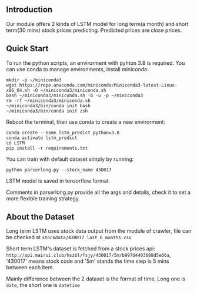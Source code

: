 ## Introduction
Our module offers 2 kinds of LSTM model for long term(a month) and short term(30 mins) stock prices predicting.
Predicted prices are close prices.
## Quick Start
To run the python scripts, an envirorment with pyhton 3.8 is required. 
You can use conda to manage environments, install miniconda:
```
mkdir -p ~/miniconda3
wget https://repo.anaconda.com/miniconda/Miniconda3-latest-Linux-x86_64.sh -O ~/miniconda3/miniconda.sh
bash ~/miniconda3/miniconda.sh -b -u -p ~/miniconda3
rm -rf ~/miniconda3/miniconda.sh
~/miniconda3/bin/conda init bash
~/miniconda3/bin/conda init zsh
```
Reboot the terminal, then use conda to create a new envirorment:
```
conda create --name lstm_predict python=3.8
conda activate lstm_predict
cd LSTM
pip install -r requirements.txt
```

You can train with default dataset simply by running:
```
python parserlong.py --stock_name 430017
```
LSTM model is saved in tensorflow format.

Comments in parserlong.py provide all the args and details, check it to set a more flexible training strategy.

## About the Dataset
Long term LSTM uses stock data output from the module of crawler, file can be checked at `stockdata/430017_last_6_months.csv`

Short term LSTM's dataset is fetched from a stock prices api: `http://api.mairui.club/hszbl/fsjy/430017/5m/b997d4403688d5e66a`,
'430017' means stock code and '5m' stands the time step is 5 mins between each item.

Mainly difference between the 2 dataset is the format of time, Long one is `date`, the short one is `datetime`